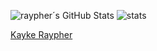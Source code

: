 ![raypher´s GitHub Stats](https://github-readme-stats.vercel.app/api?username=raypher&show_icons=true&line_height=27&count_private=true&theme=dracula) ![stats](https://github-readme-stats.vercel.app/api/top-langs/?username=raypher&theme=dracula&langs_count=8)


<script src="https://platform.linkedin.com/badges/js/profile.js" async defer type="text/javascript"></script>
<div class="badge-base LI-profile-badge" data-locale="pt_BR" data-size="medium" data-theme="light" data-type="HORIZONTAL" data-vanity="kaykeraypher" data-version="v1"><a class="badge-base__link LI-simple-link" href="https://br.linkedin.com/in/kaykeraypher?trk=profile-badge">Kayke Raypher</a></div>
              
